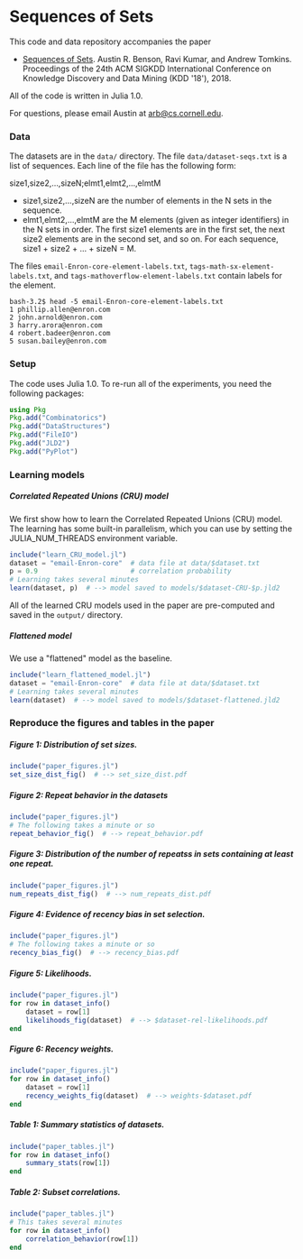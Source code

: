 # Sequences of Sets

This code and data repository accompanies the paper

- [Sequences of Sets](http://cs.cornell.edu/~arb/sequences-of-sets-KDD-2018.pdf). Austin R. Benson, Ravi Kumar, and Andrew Tomkins. Proceedings of the 24th ACM SIGKDD International Conference on Knowledge Discovery and Data Mining (KDD '18'), 2018.

All of the code is written in Julia 1.0.

For questions, please email Austin at arb@cs.cornell.edu.

### Data

The datasets are in the `data/` directory. The file `data/dataset-seqs.txt` is a list of sequences. Each line of the file has the following form:

size1,size2,…,sizeN;elmt1,elmt2,…,elmtM

- size1,size2,…,sizeN are the number of elements in the N sets in the sequence.
- elmt1,elmt2,…,elmtM are the M elements (given as integer identifiers) in the N sets in order. The first size1 elements are in the first set, the next size2 elements are in the second set, and so on.
  For each sequence, size1 + size2 + … + sizeN = M.

The files `email-Enron-core-element-labels.txt`, `tags-math-sx-element-labels.txt`, and `tags-mathoverflow-element-labels.txt` contain labels for the element.

```
bash-3.2$ head -5 email-Enron-core-element-labels.txt 
1 phillip.allen@enron.com
2 john.arnold@enron.com
3 harry.arora@enron.com
4 robert.badeer@enron.com
5 susan.bailey@enron.com
```



### Setup

The code uses Julia 1.0. To re-run all of the experiments, you need the following packages:

```julia
using Pkg
Pkg.add("Combinatorics")
Pkg.add("DataStructures")
Pkg.add("FileIO")
Pkg.add("JLD2")
Pkg.add("PyPlot")
```



### Learning models

##### Correlated Repeated Unions (CRU) model

We first show how to learn the Correlated Repeated Unions (CRU) model. The learning has some built-in parallelism, which you can use by setting the JULIA_NUM_THREADS environment variable.

```julia
include("learn_CRU_model.jl")
dataset = "email-Enron-core"  # data file at data/$dataset.txt
p = 0.9                       # correlation probability
# Learning takes several minutes
learn(dataset, p)  # --> model saved to models/$dataset-CRU-$p.jld2
```

All of the learned CRU models used in the paper are pre-computed and saved in the `output/` directory.

##### Flattened model

We use a "flattened" model as the baseline.

```julia
include("learn_flattened_model.jl")
dataset = "email-Enron-core"  # data file at data/$dataset.txt
# Learning takes several minutes
learn(dataset)  # --> model saved to models/$dataset-flattened.jld2
```



### Reproduce the figures and tables in the paper

##### Figure 1: Distribution of set sizes.

```julia
include("paper_figures.jl")
set_size_dist_fig()  # --> set_size_dist.pdf
```

##### Figure 2: Repeat behavior in the datasets

```julia
include("paper_figures.jl")
# The following takes a minute or so
repeat_behavior_fig()  # --> repeat_behavior.pdf
```

##### Figure 3: Distribution of the number of repeatss in sets containing at least one repeat.

```julia
include("paper_figures.jl")
num_repeats_dist_fig()  # --> num_repeats_dist.pdf 
```

##### Figure 4: Evidence of recency bias in set selection.

```julia
include("paper_figures.jl")
# The following takes a minute or so
recency_bias_fig()  # --> recency_bias.pdf
```

##### Figure 5: Likelihoods.

```julia
include("paper_figures.jl")
for row in dataset_info()
    dataset = row[1]
    likelihoods_fig(dataset)  # --> $dataset-rel-likelihoods.pdf
end
```

##### Figure 6: Recency weights.

```julia
include("paper_figures.jl")
for row in dataset_info()
    dataset = row[1]
    recency_weights_fig(dataset)  # --> weights-$dataset.pdf
end
```

##### Table 1: Summary statistics of datasets. 

```julia
include("paper_tables.jl")
for row in dataset_info()
    summary_stats(row[1])
end
```

##### Table 2: Subset correlations.

```julia
include("paper_tables.jl")
# This takes several minutes
for row in dataset_info()
    correlation_behavior(row[1])
end 
```
